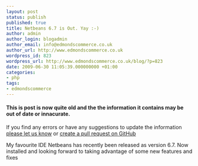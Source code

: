 ```yaml
---
layout: post
status: publish
published: true
title: Netbeans 6.7 is Out. Yay :-)
author: admin
author_login: blogadmin
author_email: info@edmondscommerce.co.uk
author_url: http://www.edmondscommerce.co.uk
wordpress_id: 823
wordpress_url: http://www.edmondscommerce.co.uk/blog/?p=823
date: 2009-06-30 11:05:39.000000000 +01:00
categories:
- php
tags:
- edmondscommerce
---
```

<div class="oldpost"><h4>This is post is now quite old and the the information it contains may be out of date or innacurate.</h4>
<p>
If you find any errors or have any suggestions to update the information <a href="http://edmondscommerce.github.io/contact-us/index.html">please let us know</a>
or <a href="https://github.com/edmondscommerce/edmondscommerce.github.io">create a pull request on GitHub</a>
</p>
</div>
My favourite IDE Netbeans has recently been released as version 6.7. Now installed and looking forward to taking advantage of some new features and fixes

